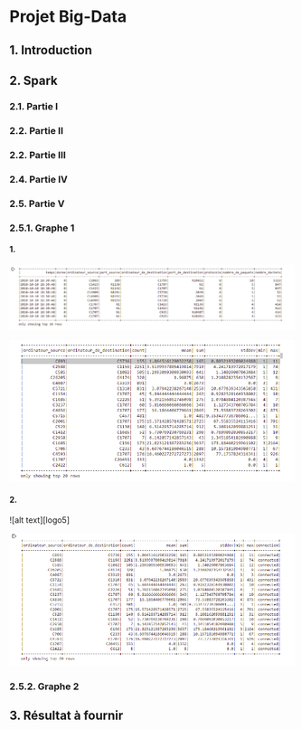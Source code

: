 # Projet Big-Data


## 1. Introduction

## 2. Spark

### 2.1. Partie I

### 2.2. Partie II

### 2.2. Partie III

### 2.4. Partie IV

### 2.5. Partie V

### 2.5.1. Graphe 1
#### 1.
![alt text][logo1]

[logo1]: https://github.com/Tomgalanx/Big-Data/blob/main/BigData_Project/Screen1.png
![alt text][logo2]

[logo2]: https://github.com/Tomgalanx/Big-Data/blob/main/BigData_Project/Screen2.png

#### 2.
![alt text][logo5]

[logo1]: https://github.com/Tomgalanx/Big-Data/blob/main/BigData_Project/Screen5.png
![alt text][logo4]

[logo4]: https://github.com/Tomgalanx/Big-Data/blob/main/BigData_Project/Screen4.png

### 2.5.2. Graphe 2

## 3. Résultat à fournir
